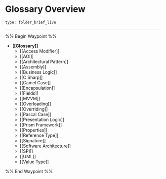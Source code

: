 # Glossary Overview
 
```ccard
type: folder_brief_live
```
 
---

%% Begin Waypoint %%
- **[[Glossary]]**
	- [[Access Modifier]]
	- [[AOI]]
	- [[Architectural Pattern]]
	- [[Assembly]]
	- [[Business Logic]]
	- [[C Sharp]]
	- [[Camel Case]]
	- [[Encapsulation]]
	- [[Fields]]
	- [[MVVM]]
	- [[Overloading]]
	- [[Overriding]]
	- [[Pascal Case]]
	- [[Presentation Logic]]
	- [[Prism Framework]]
	- [[Properties]]
	- [[Reference Type]]
	- [[Signature]]
	- [[Software Architecture]]
	- [[SPI]]
	- [[UML]]
	- [[Value Type]]

%% End Waypoint %%